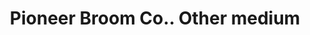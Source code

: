 ---
doi: 10.7916/D82N6DF8
date_other: '1916'
date_other_textual: '1916'
form: printed ephemera
name:
- Pioneer Broom Co.
object_in_context_url: https://biggert.cul.columbia.edu/items/view/ave_biggert_01645
subject_hierarchical_geographic:
- Amsterdam, New York, United States
subject_name:
- Pioneer Broom Co.
title: Pioneer Broom Co.. Other medium
sort_title: Pioneer Broom Co.. Other medium
call_number: ave_biggert_01645
coordinates:
- 42.95,-74.18333333333334
pid: ave_biggert_01645
identifiers: ave_biggert_01645
thumbnail: https://derivativo-2.library.columbia.edu/iiif/2/ldpd:490761/full/!256,256/0/native.jpg
permalink: "/items/ave_biggert_01645/"
layout: iiif-image-page
---